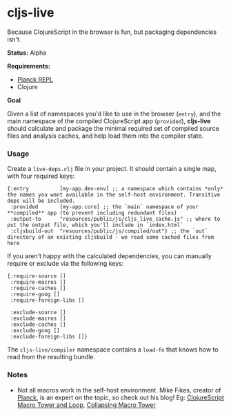 # cljs-live

Because ClojureScript in the browser is fun, but packaging dependencies isn't.

**Status:** Alpha

**Requirements:**

- [Planck REPL](planck-repl.org)
- Clojure

**Goal**

Given a list of namespaces you'd like to use in the browser (`entry`), and the main namespace of the compiled ClojureScript app (`provided`), **cljs-live** should calculate and package the minimal required set of compiled source files and analysis caches, and help load them into the compiler state.

### Usage

Create a `live-deps.clj` file in your project. It should contain a single map, with four required keys:

```
{:entry          [my-app.dev-env] ;; a namespace which contains *only* the names you want available in the self-host environment. Transitive deps will be included.
 :provided       [my-app.core] ;; the `main` namespace of your **compiled** app (to prevent including redundant files)
 :output-to      "resources/public/js/cljs_live_cache.js" ;; where to put the output file, which you'll include in `index.html`
 :cljsbuild-out  "resources/public/js/compiled/out"} ;; the `out` directory of an existing cljsbuild - we read some cached files from here
```

If you aren't happy with the calculated dependencies, you can manually require or exclude via the following keys:

```
{:require-source []
 :require-macros []
 :require-caches []
 :require-goog []
 :require-foreign-libs []

 :exclude-source []
 :exclude-macros []
 :exclude-caches []
 :exclude-goog []
 :exclude-foreign-libs []}
```

The `cljs-live/compiler` namespace contains a `load-fn` that knows how to read from the resulting bundle.

### Notes

- Not all macros work in the self-host environment. Mike Fikes, creator of [Planck,](planck-repl.org) is an expert on the topic, so check out his blog! Eg: [ClojureScript Macro Tower and Loop](http://blog.fikesfarm.com/posts/2015-12-18-clojurescript-macro-tower-and-loop.html), [Collapsing Macro Tower](http://blog.fikesfarm.com/posts/2016-03-04-collapsing-macro-tower.html)
